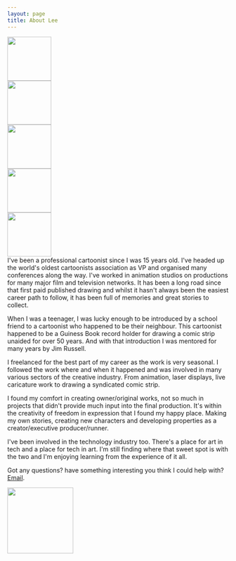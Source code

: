 ```yaml
---
layout: page
title: About Lee
---
```


<div class="grid-container is-justify-content-center">
  <div class="grid-item">
    <img class="image one" src="https://res.cloudinary.com/leesheppard/image/upload/v1679958092/photos/lee_sheppard_profile.jpg" width="100">
  </div>
  <div class="grid-item">
    <img class="image two" src="https://res.cloudinary.com/leesheppard/image/upload/v1679958092/photos/lee_sheppard_profile.jpg" width="100">
  </div>
  <div class="grid-item">
    <img class="image three" src="https://res.cloudinary.com/leesheppard/image/upload/v1679958092/photos/lee_sheppard_profile.jpg" width="100">
  </div>
  <div class="grid-item">
    <img class="image four" src="https://res.cloudinary.com/leesheppard/image/upload/v1679958092/photos/lee_sheppard_profile.jpg" width="100">
  </div>
  <div class="grid-item">
    <img class="image five" src="https://res.cloudinary.com/leesheppard/image/upload/v1679958092/photos/lee_sheppard_profile.jpg" width="100">
  </div>
</div>
I've been a professional cartoonist since I was 15 years old. I've headed up
the world's oldest cartoonists association as VP and organised many conferences along
the way. I've worked in animation studios on productions for many major film and
television networks. It has been a long road since that first paid published drawing
and whilst it hasn't always been the easiest career path to follow, it has been full
of memories and great stories to collect.

When I was a teenager, I was lucky enough to be introduced by a school friend to
a cartoonist who happened to be their neighbour. This cartoonist happened to be a
Guiness Book record holder for drawing a comic strip unaided for over 50 years.
And with that introduction I was mentored for many years by Jim Russell.

I freelanced for the best part of my career as the work is very seasonal. I followed
the work where and when it happened and was involved in many various sectors of the
creative industry. From animation, laser displays, live caricature work to drawing
a syndicated comic strip.

I found my comfort in creating owner/original works, not so much in projects that
didn't provide much input into the final production. It's within the creativity of
freedom in expression that I found my happy place. Making my own stories, creating new
characters and developing properties as a creator/executive producer/runner.

I've been involved in the technology industry too. There's a place for art in tech
and a place for tech in art. I'm still finding where that sweet spot is with the two
and I'm enjoying learning from the experience of it all.

Got any questions? have something interesting you think I could help with?
[Email](mailto:lee@leesheppard.com).

<img src="https://res.cloudinary.com/leesheppard/image/upload/v1496495524/Lee-Sheppard-Black_iv1j84.png" width="150">
